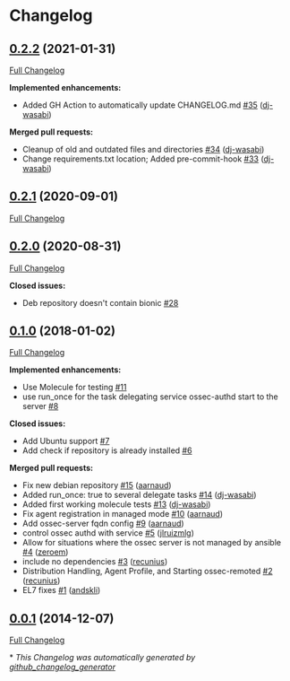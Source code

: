 # Changelog

## [0.2.2](https://github.com/dj-wasabi/ansible-ossec-agent/tree/0.2.2) (2021-01-31)

[Full Changelog](https://github.com/dj-wasabi/ansible-ossec-agent/compare/0.2.1...0.2.2)

**Implemented enhancements:**

- Added GH Action to automatically update CHANGELOG.md [\#35](https://github.com/dj-wasabi/ansible-ossec-agent/pull/35) ([dj-wasabi](https://github.com/dj-wasabi))

**Merged pull requests:**

- Cleanup of old and outdated files and directories [\#34](https://github.com/dj-wasabi/ansible-ossec-agent/pull/34) ([dj-wasabi](https://github.com/dj-wasabi))
- Change requirements.txt location; Added pre-commit-hook [\#33](https://github.com/dj-wasabi/ansible-ossec-agent/pull/33) ([dj-wasabi](https://github.com/dj-wasabi))

## [0.2.1](https://github.com/dj-wasabi/ansible-ossec-agent/tree/0.2.1) (2020-09-01)

[Full Changelog](https://github.com/dj-wasabi/ansible-ossec-agent/compare/0.2.0...0.2.1)

## [0.2.0](https://github.com/dj-wasabi/ansible-ossec-agent/tree/0.2.0) (2020-08-31)

[Full Changelog](https://github.com/dj-wasabi/ansible-ossec-agent/compare/0.1.0...0.2.0)

**Closed issues:**

- Deb repository doesn't contain bionic [\#28](https://github.com/dj-wasabi/ansible-ossec-agent/issues/28)

## [0.1.0](https://github.com/dj-wasabi/ansible-ossec-agent/tree/0.1.0) (2018-01-02)

[Full Changelog](https://github.com/dj-wasabi/ansible-ossec-agent/compare/0.0.1...0.1.0)

**Implemented enhancements:**

- Use Molecule for testing [\#11](https://github.com/dj-wasabi/ansible-ossec-agent/issues/11)
- use run\_once for the task delegating service ossec-authd start to the server [\#8](https://github.com/dj-wasabi/ansible-ossec-agent/issues/8)

**Closed issues:**

- Add Ubuntu support [\#7](https://github.com/dj-wasabi/ansible-ossec-agent/issues/7)
- Add check if repository is already installed [\#6](https://github.com/dj-wasabi/ansible-ossec-agent/issues/6)

**Merged pull requests:**

- Fix new debian repository [\#15](https://github.com/dj-wasabi/ansible-ossec-agent/pull/15) ([aarnaud](https://github.com/aarnaud))
- Added run\_once: true to several delegate tasks [\#14](https://github.com/dj-wasabi/ansible-ossec-agent/pull/14) ([dj-wasabi](https://github.com/dj-wasabi))
- Added first working molecule tests [\#13](https://github.com/dj-wasabi/ansible-ossec-agent/pull/13) ([dj-wasabi](https://github.com/dj-wasabi))
- Fix agent registration in managed mode [\#10](https://github.com/dj-wasabi/ansible-ossec-agent/pull/10) ([aarnaud](https://github.com/aarnaud))
- Add ossec-server fqdn config [\#9](https://github.com/dj-wasabi/ansible-ossec-agent/pull/9) ([aarnaud](https://github.com/aarnaud))
- control ossec authd with service [\#5](https://github.com/dj-wasabi/ansible-ossec-agent/pull/5) ([jlruizmlg](https://github.com/jlruizmlg))
- Allow for situations where the ossec server is not managed by ansible [\#4](https://github.com/dj-wasabi/ansible-ossec-agent/pull/4) ([zeroem](https://github.com/zeroem))
- include no dependencies [\#3](https://github.com/dj-wasabi/ansible-ossec-agent/pull/3) ([recunius](https://github.com/recunius))
- Distribution Handling, Agent Profile, and Starting ossec-remoted [\#2](https://github.com/dj-wasabi/ansible-ossec-agent/pull/2) ([recunius](https://github.com/recunius))
- EL7 fixes [\#1](https://github.com/dj-wasabi/ansible-ossec-agent/pull/1) ([andskli](https://github.com/andskli))

## [0.0.1](https://github.com/dj-wasabi/ansible-ossec-agent/tree/0.0.1) (2014-12-07)

[Full Changelog](https://github.com/dj-wasabi/ansible-ossec-agent/compare/38403ca945c6881451454b81aa41978d6100385c...0.0.1)



\* *This Changelog was automatically generated by [github_changelog_generator](https://github.com/github-changelog-generator/github-changelog-generator)*
